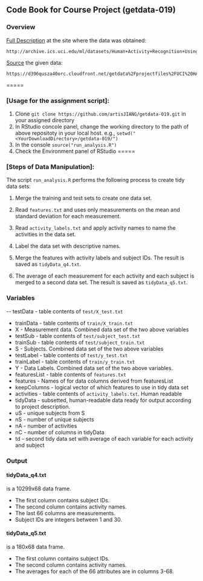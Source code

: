 ## Code Book for Course Project (getdata-019)

### Overview

[Full Description](http://archive.ics.uci.edu/ml/datasets/Human+Activity+Recognition+Using+Smartphones) at the site where the data was obtained:

	http://archive.ics.uci.edu/ml/datasets/Human+Activity+Recognition+Using+Smartphones
	
[Source](https://d396qusza40orc.cloudfront.net/getdata%2Fprojectfiles%2FUCI%20HAR%20Dataset.zip) the given data:

	https://d396qusza40orc.cloudfront.net/getdata%2Fprojectfiles%2FUCI%20HAR%20Dataset.zip 
=====

### [Usage for the assignment script]:

1. Clone `git clone https://github.com/artisJIANG/getdata-019.git` in your assigned directory
2. In RStudio concole panel, change the working directory to the path of above repositoty in your local host.
   e.g., `setwd("<YourDownloadDirectory>/getdata-019/")`
3. In the console `source("run_analysis.R")`
4. Check the Environment panel of RStudio
=====

### [Steps of Data Manipulation]:

The script `run_analysis.R` performs the following process to create tidy data sets:

1. Merge the training and test sets to create one data set.

2. Read `features.txt` and uses only measurements on the mean and standard deviation for each measurement. 

3. Read `activity_labels.txt` and apply activity names to name the activities in the data set.

4. Label the data set with descriptive names. 

5. Merge the features with activity labels and subject IDs. The result is saved as `tidyData_q4.txt`.

6. The average of each measurement for each activity and each subject is merged to a second data set. The result is saved as `tidyData_q5.txt`.

### Variables

-- testData - table contents of `test/X_test.txt`
- trainData - table contents of `train/X_train.txt`
- X - Measurement data. Combined data set of the two above variables
- testSub - table contents of `test/subject_test.txt`
- trainSub - table contents of `test/subject_train.txt`
- S - Subjects. Combined data set of the two above variables
- testLabel - table contents of `test/y_test.txt`
- trainLabel - table contents of `train/y_train.txt`
- Y - Data Labels. Combined data set of the two above variables. 
- featuresList - table contents of `features.txt`
- features - Names of for data columns derived from featuresList
- keepColumns - logical vector of which features to use in tidy data set
- activities - table contents of `activity_labels.txt`. Human readable
- tidyData - subsetted, human-readable data ready for output according to
  project description.
- uS - unique subjects from S
- nS - number of unique subjects
- nA - number of activities
- nC - number of columns in tidyData
- td - second tidy data set with average of each variable for each activity and
  subject

### Output

#### tidyData_q4.txt

is a 10299x68 data frame.

- The first column contains subject IDs.
- The second column contains activity names.
- The last 66 columns are measurements.
- Subject IDs are integers between 1 and 30.

#### tidyData_q5.txt

is a 180x68 data frame.

- The first column contains subject IDs.
- The second column contains activity names.
- The averages for each of the 66 attributes are in columns 3-68.
